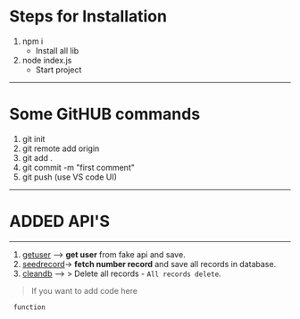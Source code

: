 # Steps for Installation
1. npm i
     * Install all lib
2. node index.js
    * Start project
***
# Some GitHUB commands
1. git init
2. git remote add origin
3. git add .
4. git commit -m "first comment"
5. git push (use VS code UI)
***
# ADDED API'S
---
1. [getuser](http://localhost:3000/api/user/getuser) --> **get user** from fake api and save.<br />
2. [seedrecord](http://localhost:3000/api/user/seedrecord?rid=20)-> **fetch number record** and save all records in database.<br />
3. [cleandb](http://localhost:3000/api/user/cleandb) --> > Delete all records - `All records delete`. <br />


> If you want to add code here
``` Write JS code
 function 
```


